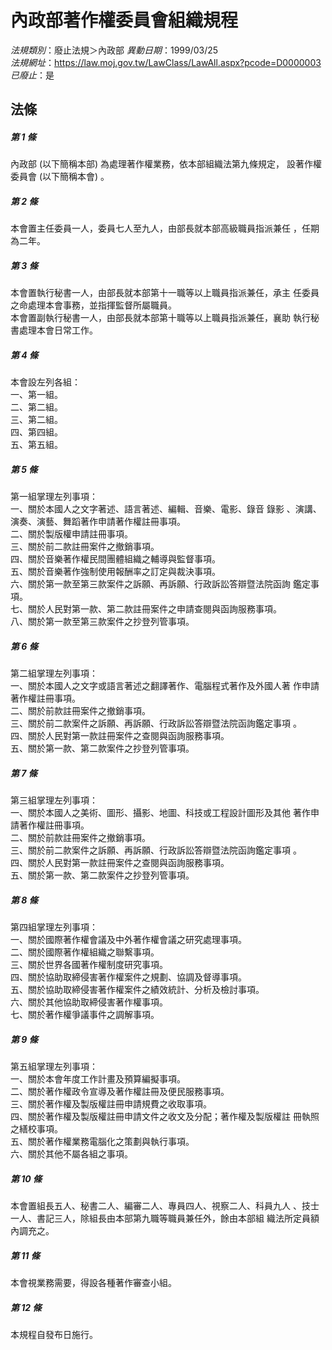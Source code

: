 # 內政部著作權委員會組織規程

*法規類別*：廢止法規＞內政部
*異動日期*：1999/03/25  
*法規網址*：https://law.moj.gov.tw/LawClass/LawAll.aspx?pcode=D0000003
*已廢止*：是


## 法條
##### 第 1 條
內政部 (以下簡稱本部) 為處理著作權業務，依本部組織法第九條規定，
設著作權委員會 (以下簡稱本會) 。                                

##### 第 2 條
本會置主任委員一人，委員七人至九人，由部長就本部高級職員指派兼任
，任期為二年。                                                  

##### 第 3 條
本會置執行秘書一人，由部長就本部第十一職等以上職員指派兼任，承主
任委員之命處理本會事務，並指揮監督所屬職員。                    
本會置副執行秘書一人，由部長就本部第十職等以上職員指派兼任，襄助
執行秘書處理本會日常工作。                                      

##### 第 4 條
本會設左列各組：                                                
一、第一組。                                                    
二、第二組。                                                    
三、第二組。                                                    
四、第四組。                                                    
五、第五組。                                                    


##### 第 5 條
第一組掌理左列事項：                                            
一、關於本國人之文字著述、語言著述、編輯、音樂、電影、錄音  錄影
    、演講、演奏、演藝、舞蹈著作申請著作權註冊事項。            
二、關於製版權申請註冊事項。                                    
三、關於前二款註冊案件之撤銷事項。                              
四、關於音樂著作權民間團體組織之輔導與監督事項。                
五、關於音樂著作強制使用報酬率之訂定與裁決事項。                
六、關於第一款至第三款案件之訴願、再訴願、行政訴訟答辯暨法院函詢
    鑑定事項。                                                  
七、關於人民對第一款、第二款註冊案件之申請查閱與函詢服務事項。  
八、關於第一款至第三款案件之抄登列管事項。                      


##### 第 6 條
第二組掌理左列事項：                                            
一、關於本國人之文字或語言著述之翻譯著作、電腦程式著作及外國人著
    作申請著作權註冊事項。                                      
二、關於前款註冊案件之撤銷事項。                                
三、關於前二款案件之訴願、再訴願、行政訴訟答辯暨法院函詢鑑定事項
    。                                                          
四、關於人民對第一款註冊案件之查閱與函詢服務事項。              
五、關於第一款、第二款案件之抄登列管事項。                      


##### 第 7 條
第三組掌理左列事項：                                            
一、關於本國人之美術、圖形、攝影、地圖、科技或工程設計圖形及其他
    著作申請著作權註冊事項。                                    
二、關於前款註冊案件之撤銷事項。                                
三、關於前二款案件之訴願、再訴願、行政訴訟答辯暨法院函詢鑑定事項
    。                                                          
四、關於人民對第一款註冊案件之查閱與函詢服務事項。              
五、關於第一款、第二款案件之抄登列管事項。                      


##### 第 8 條
第四組掌理左列事項：                                            
一、關於國際著作權會議及中外著作權會議之研究處理事項。          
二、關於國際著作權組織之聯繫事項。                              
三、關於世界各國著作權制度研究事項。                            
四、關於協助取締侵害著作權案件之規劃、協調及督導事項。          
五、關於協助取締侵害著作權案件之績效統計、分析及檢討事項。      
六、關於其他協助取締侵害著作權事項。                            
七、關於著作權爭議事件之調解事項。                              


##### 第 9 條
第五組掌理左列事項：                                            
一、關於本會年度工作計畫及預算編擬事項。                        
二、關於著作權政令宣導及著作權註冊及便民服務事項。              
三、關於著作權及製版權註冊申請規費之收取事項。                  
四、關於著作權及製版權註冊申請文件之收文及分配；著作權及製版權註
    冊執照之繕校事項。                                          
五、關於著作權業務電腦化之策劃與執行事項。                      
六、關於其他不屬各組之事項。                                    


##### 第 10 條
本會置組長五人、秘書二人、編審二人、專員四人、視察二人、科員九人
、技士一人、書記三人，除組長由本部第九職等職員兼任外，餘由本部組
織法所定員額內調充之。                                          

##### 第 11 條
本會視業務需要，得設各種著作審查小組。                          

##### 第 12 條
本規程自發布日施行。                                            


